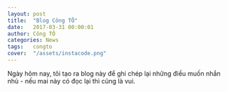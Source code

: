 ```yaml
---
layout: post
title:  "Blog Công TÔ"
date:   2017-03-31 00:00:01
author: Công TÔ
categories: News
tags:	congto
cover:  "/assets/instacode.png"
---
```


Ngày hôm nay, tôi tạo ra blog này để ghi chép lại những điều muốn nhắn nhủ - nếu mai này có đọc lại thì cũng là vui.